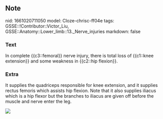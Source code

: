 ## Note
nid: 1661020711050
model: Cloze-chrisc-ff04e
tags: GSSE::!Contributor::Victor_Liu, GSSE::Anatomy::Lower_limb::13._Nerve_injuries
markdown: false

### Text
<div>
  In complete {{c3::femoral}} nerve injury, there is total loss of
  {{c1::knee extension}} and some weakness in {{c2::hip flexion}}.
</div>

### Extra
It supplies the quadriceps responsible for knee extension, and it
supplies rectus femoris which assists hip flexion. Note that it
also supplies iliacus which is a hip flexor but the branches to
iliacus are given off before the muscle and nerve enter the leg.
<div><img src=
"paste-fa6def564c6d21178410e58a58ce55e941aa5bbb.jpg"></div>
